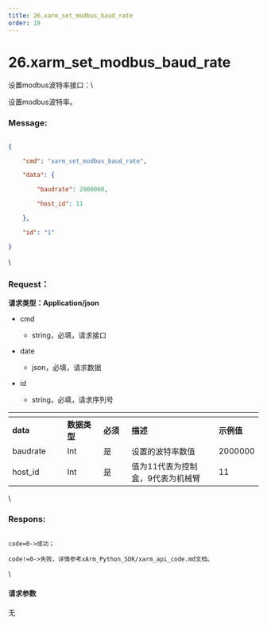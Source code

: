 ```yaml
---
title: 26.xarm_set_modbus_baud_rate
order: 19
---
```

# 26.xarm\_set\_modbus\_baud\_rate



 



设置modbus波特率接口：\

设置modbus波特率。



### Message:  



```json

{

    "cmd": "xarm_set_modbus_baud_rate",

    "data": {

        "baudrate": 2000000,

        "host_id": 11

    },

    "id": "1"

}

```



\





### Request：    



**请求类型：Application/json**



* cmd

  * string，必填，请求接口

* date

  * json，必填，请求数据

* id

  * string，必填，请求序列号



<table data-header-hidden><thead><tr><th width="124"></th><th width="99"></th><th width="68"></th><th width="300"></th><th></th></tr></thead><tbody><tr><td><strong>data</strong></td><td><strong>数据类型</strong></td><td><strong>必须</strong></td><td><strong>描述</strong></td><td><strong>示例值</strong></td></tr><tr><td>baudrate</td><td>Int</td><td>是</td><td>设置的波特率数值</td><td>2000000</td></tr><tr><td>host_id</td><td>Int</td><td>是</td><td>值为11代表为控制盒，9代表为机械臂</td><td>11</td></tr></tbody></table>



\





### Respons:     



```

code=0->成功；

code!=0->失败，详情参考xArm_Python_SDK/xarm_api_code.md文档。

```



\





#### 请求参数



无
